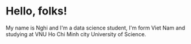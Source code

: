 # Hello, folks!

My name is Nghi and I'm a data science student, I'm form Viet Nam and studying at VNU Ho Chi Minh city University of Science.
